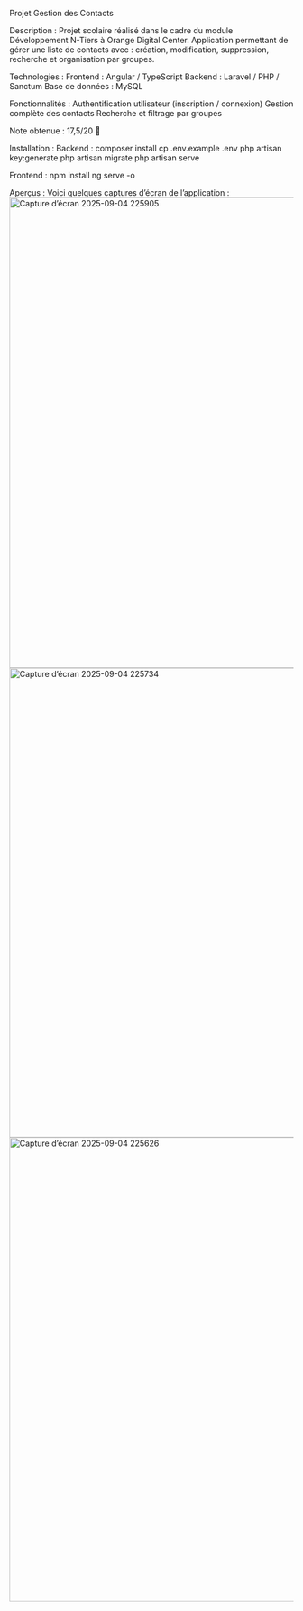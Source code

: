 Projet Gestion des Contacts

Description :
Projet scolaire réalisé dans le cadre du module Développement N-Tiers à Orange Digital Center.
Application permettant de gérer une liste de contacts avec : création, modification, suppression, recherche et organisation par groupes.

Technologies :
Frontend : Angular / TypeScript
Backend : Laravel / PHP / Sanctum
Base de données : MySQL

Fonctionnalités :
Authentification utilisateur (inscription / connexion)
Gestion complète des contacts
Recherche et filtrage par groupes

Note obtenue : 17,5/20 🎉

Installation :
Backend :
composer install
cp .env.example .env
php artisan key:generate
php artisan migrate
php artisan serve

Frontend :
npm install
ng serve -o

Aperçus :
Voici quelques captures d’écran de l’application :
<img width="1897" height="835" alt="Capture d’écran 2025-09-04 225905" src="https://github.com/user-attachments/assets/4fecc578-7573-401e-8612-b706273e1d5e" />
<img width="1899" height="833" alt="Capture d’écran 2025-09-04 225734" src="https://github.com/user-attachments/assets/bd80a7d3-3da5-4229-a139-3f7054e64e04" />
<img width="1920" height="824" alt="Capture d’écran 2025-09-04 225626" src="https://github.com/user-attachments/assets/7c2104a4-9e21-4a21-b8f0-2d2c6926a033" />


